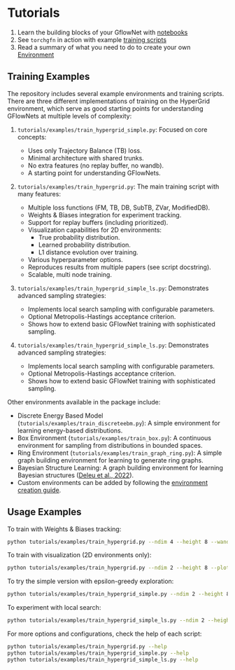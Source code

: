 # Tutorials

1. Learn the building blocks of your GflowNet with [notebooks](https://github.com/gfnorg/torchgfn/tree/master/tutorials/notebooks/)
2. See `torchgfn` in action with example [training scripts](https://github.com/gfnorg/torchgfn/tree/master/tutorials/examples/)
3. Read a summary of what you need to do to create your own [Environment](https://github.com/gfnorg/torchgfn/tree/master/tutorials/ENV.md)

## Training Examples

The repository includes several example environments and training scripts. There are three different implementations of training on the HyperGrid environment, which serve as good starting points for understanding GFlowNets at multiple levels of complexity:

1. `tutorials/examples/train_hypergrid_simple.py`: Focused on core concepts:
   - Uses only Trajectory Balance (TB) loss.
   - Minimal architecture with shared trunks.
   - No extra features (no replay buffer, no wandb).
   - A starting point for understanding GFlowNets.

2. `tutorials/examples/train_hypergrid.py`: The main training script with many features:
   - Multiple loss functions (FM, TB, DB, SubTB, ZVar, ModifiedDB).
   - Weights & Biases integration for experiment tracking.
   - Support for replay buffers (including prioritized).
   - Visualization capabilities for 2D environments:
     * True probability distribution.
     * Learned probability distribution.
     * L1 distance evolution over training.
   - Various hyperparameter options.
   - Reproduces results from multiple papers (see script docstring).
   - Scalable, multi node training.

3. `tutorials/examples/train_hypergrid_simple_ls.py`: Demonstrates advanced sampling strategies:
   - Implements local search sampling with configurable parameters.
   - Optional Metropolis-Hastings acceptance criterion.
   - Shows how to extend basic GFlowNet training with sophisticated sampling.

4. `tutorials/examples/train_hypergrid_simple_ls.py`: Demonstrates advanced sampling strategies:
   - Implements local search sampling with configurable parameters.
   - Optional Metropolis-Hastings acceptance criterion.
   - Shows how to extend basic GFlowNet training with sophisticated sampling.


Other environments available in the package include:
- Discrete Energy Based Model (`tutorials/examples/train_discreteebm.py`): A simple environment for learning energy-based distributions.
- Box Environment (`tutorials/examples/train_box.py`): A continuous environment for sampling from distributions in bounded spaces.
- Ring Environment (`tutorials/examples/train_graph_ring.py`): A simple graph building environment for learning to generate ring graphs.
- Bayesian Structure Learning: A graph building environment for learning Bayesian structures ([Deleu et al., 2022](https://arxiv.org/abs/2202.13903)).
- Custom environments can be added by following the [environment creation guide](docs/source/guides/creating_environments.rst).

## Usage Examples

To train with Weights & Biases tracking:
```bash
python tutorials/examples/train_hypergrid.py --ndim 4 --height 8 --wandb_project your_project_name
```

To train with visualization (2D environments only):
```bash
python tutorials/examples/train_hypergrid.py --ndim 2 --height 8 --plot
```

To try the simple version with epsilon-greedy exploration:
```bash
python tutorials/examples/train_hypergrid_simple.py --ndim 2 --height 8 --epsilon 0.1
```

To experiment with local search:
```bash
python tutorials/examples/train_hypergrid_simple_ls.py --ndim 2 --height 8 --n_local_search_loops 2 --back_ratio 0.5 --use_metropolis_hastings
```

For more options and configurations, check the help of each script:
```bash
python tutorials/examples/train_hypergrid.py --help
python tutorials/examples/train_hypergrid_simple.py --help
python tutorials/examples/train_hypergrid_simple_ls.py --help
```
